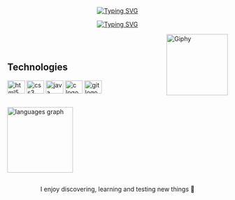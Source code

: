 <!DOCTYPE html>
<html>
<head></head>
<body>
  <p align="center">
    <a href="https://github.com/wChrstphr">
      <img src="https://readme-typing-svg.demolab.com?font=Fira+Code&weight=450&size=30&duration=1&pause=1000&color=2D52FF&width=435&lines=Christopher+Paraizo" alt="Typing SVG" />
    </a>
  </p>

  <p align="center">
    <!-- Typing SVG by DenverCoder1 - https://github.com/DenverCoder1/readme-typing-svg -->
    <a href="https://git.io/typing-svg">
      <img src="https://readme-typing-svg.demolab.com?font=Fira+Code&pause=1000&color=2D52FF&width=435&lines=Software+Engireening+Student;Learning+as+a+way+of+life" alt="Typing SVG" />
    </a>
  </p>

  <p>
    <img src="https://media.giphy.com/media/VgCDAzcKvsR6OM0uWg/giphy.gif" align="right" width="140" alt="Giphy" />
    <br/><br/>
  </p>

  <h2 align="left">Technologies</h2>
  <div style="display: inline_block" align="left"> 
    <img src="https://cdn.jsdelivr.net/gh/devicons/devicon/icons/html5/html5-original.svg" align="center" width="40" height="30" alt="html5 logo" />
    <img src="https://cdn.jsdelivr.net/gh/devicons/devicon/icons/css3/css3-original.svg" align="center" width="40" height="30" alt="css3 logo" />
    <img src="https://cdn.jsdelivr.net/gh/devicons/devicon/icons/java/java-original.svg" align="center" width="40" height="30" alt="java logo" />
    <img src="https://cdn.jsdelivr.net/gh/devicons/devicon/icons/c/c-original.svg" align="center" width="40" height="30" alt="c logo" />
    <img src="https://cdn.jsdelivr.net/gh/devicons/devicon/icons/git/git-original.svg" align="center" width="40" height="30" alt="git logo" />
  </div>

  <br/>

  <p align="left">
    <img src="https://github-readme-stats.vercel.app/api/top-langs?username=wChrstphr&locale=en&hide_title=false&layout=compact&card_width=320&langs_count=5&theme=tokyonight&hide_border=true" height="150" alt="languages graph" />
  </p>

<h2></h2>
<p align="center">I enjoy discovering, learning and testing new things 🎯</p>
</body>
</html>
